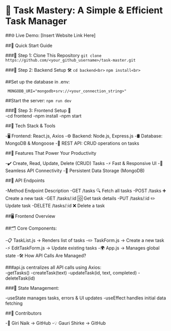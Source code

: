 # 🚀 Task Mastery: A Simple & Efficient Task Manager

##🌐 Live Demo: [Insert Website Link Here]

##📌 Quick Start Guide

###🔹 Step 1: Clone This Repository
   `git clone https://github.com/<your_github_username>/task-master.git`

###🔹 Step 2: Backend Setup 🛠️
   `cd backend<br>`
   `npm install<br>`

##Set up the database in .env:

` MONGODB_URI="mongodb+srv://<your_connection_string>"`

##Start the server:
`npm run dev`

###🔹 Step 3: Frontend Setup 🎨<br>
    -cd frontend
    -npm install
    -npm start


##🔧 Tech Stack & Tools<br>

-🖥 Frontend: React.js, Axios
-⚙️ Backend: Node.js, Express.js
-🛢 Database: MongoDB & Mongoose
-📡 REST API: CRUD operations on tasks


##🚀 Features That Power Your Productivity<br>

-✔️ Create, Read, Update, Delete (CRUD) Tasks
-⚡ Fast & Responsive UI
-🔗 Seamless API Connectivity
-💾 Persistent Data Storage (MongoDB)


##📡 API Endpoints<br>

-Method	   Endpoint	        Description
-GET	      /tasks	         🔍 Fetch all tasks
-POST	      /tasks	         ➕ Create a new task
-GET	      /tasks/:id	     🆔 Get task details
-PUT	      /tasks/:id	     ✏️ Update task
-DELETE	    /tasks/:id	     ❌ Delete a task


##🖥 Frontend Overview<br>

##🗂 Core Components:<br>

-📋 TaskList.js → Renders list of tasks
-✏️ TaskForm.js → Create a new task
-⚡ EditTaskForm.js → Update existing tasks
-🌍 App.js → Manages global state
-🛠 How API Calls Are Managed?

###api.js centralizes all API calls using Axios:<br>
 -getTasks()
 -createTask(text)
 -updateTask(id, text, completed)
 -deleteTask(id)

###📌 State Management:<br>

 -useState manages tasks, errors & UI updates
 -useEffect handles initial data fetching


##👥 Contributors

-🎯 Giri Naik → GitHub
-💡 Gauri Shirke → GitHub




